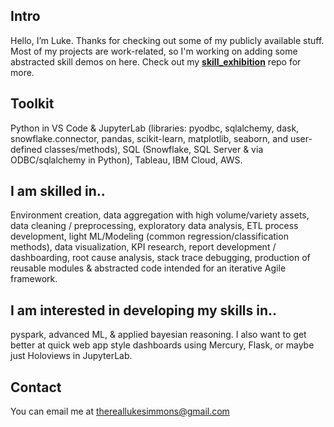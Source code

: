 ## Intro
Hello, I’m Luke.  Thanks for checking out some of my publicly available stuff. Most of my projects are work-related, so I'm working on adding some abstracted skill demos on here. Check out my **[skill_exhibition](https://github.com/LukeMSimmons/skill_exhibition)** repo for more. 

## Toolkit
Python in VS Code & JupyterLab (libraries: pyodbc, sqlalchemy, dask,
snowflake.connector, pandas, scikit-learn, matplotlib, seaborn, and user-defined classes/methods),
SQL (Snowflake, SQL Server & via ODBC/sqlalchemy in Python), Tableau, IBM Cloud, AWS.

## I am skilled in.. 
Environment creation, data aggregation with high volume/variety assets, data cleaning /
preprocessing, exploratory data analysis, ETL process development, light ML/Modeling (common
regression/classification methods), data visualization, KPI research, report development / dashboarding,
root cause analysis, stack trace debugging, production of reusable modules & abstracted code intended
for an iterative Agile framework.

## I am interested in developing my skills in.. 
pyspark, advanced ML, & applied bayesian reasoning. I also want to get better at quick web app style dashboards using Mercury, Flask, or maybe just Holoviews in JupyterLab. 

## Contact
You can email me at thereallukesimmons@gmail.com


